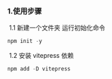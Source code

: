 ### 1.使用步骤

​	1.1 新建一个文件夹 运行初始化命令

```js
npm init -y
```

​    1.2  安装 vitepress 依赖

```js
npm add -D vitepress
```

